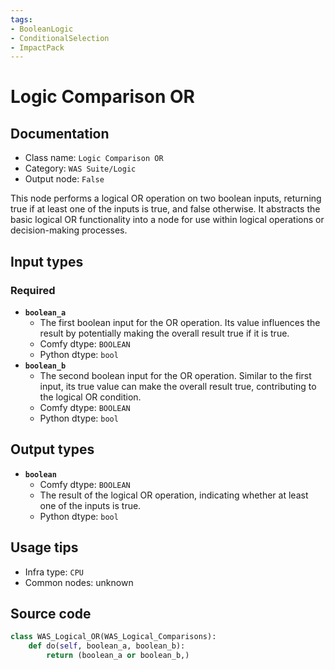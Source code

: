 ```yaml
---
tags:
- BooleanLogic
- ConditionalSelection
- ImpactPack
---
```


# Logic Comparison OR
## Documentation
- Class name: `Logic Comparison OR`
- Category: `WAS Suite/Logic`
- Output node: `False`

This node performs a logical OR operation on two boolean inputs, returning true if at least one of the inputs is true, and false otherwise. It abstracts the basic logical OR functionality into a node for use within logical operations or decision-making processes.
## Input types
### Required
- **`boolean_a`**
    - The first boolean input for the OR operation. Its value influences the result by potentially making the overall result true if it is true.
    - Comfy dtype: `BOOLEAN`
    - Python dtype: `bool`
- **`boolean_b`**
    - The second boolean input for the OR operation. Similar to the first input, its true value can make the overall result true, contributing to the logical OR condition.
    - Comfy dtype: `BOOLEAN`
    - Python dtype: `bool`
## Output types
- **`boolean`**
    - Comfy dtype: `BOOLEAN`
    - The result of the logical OR operation, indicating whether at least one of the inputs is true.
    - Python dtype: `bool`
## Usage tips
- Infra type: `CPU`
- Common nodes: unknown


## Source code
```python
class WAS_Logical_OR(WAS_Logical_Comparisons):
    def do(self, boolean_a, boolean_b):
        return (boolean_a or boolean_b,)

```
